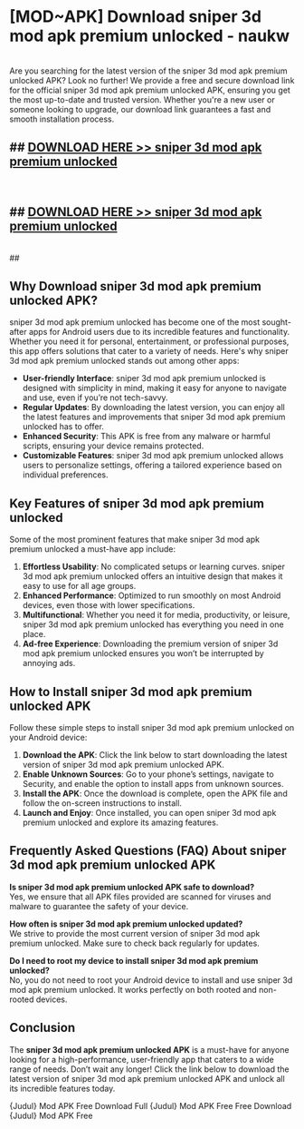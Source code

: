 # [MOD~APK] Download sniper 3d mod apk premium unlocked - naukw <br>
<br>
Are you searching for the latest version of the sniper 3d mod apk premium unlocked APK? Look no further! We provide a free and secure download link for the official sniper 3d mod apk premium unlocked APK, ensuring you get the most up-to-date and trusted version. Whether you're a new user or someone looking to upgrade, our download link guarantees a fast and smooth installation process.


## ##  [DOWNLOAD HERE >> sniper 3d mod apk premium unlocked](http://freeplayer.one?title=sniper_3d_mod_apk_premium_unlocked&ref=git)
  <br>

##  ## [DOWNLOAD HERE >> sniper 3d mod apk premium unlocked](http://freeplayer.one?title=sniper_3d_mod_apk_premium_unlocked&ref=git)
  <br>
  ##



## Why Download sniper 3d mod apk premium unlocked APK?

sniper 3d mod apk premium unlocked has become one of the most sought-after apps for Android users due to its incredible features and functionality. Whether you need it for personal, entertainment, or professional purposes, this app offers solutions that cater to a variety of needs. Here's why sniper 3d mod apk premium unlocked stands out among other apps:

- **User-friendly Interface**: sniper 3d mod apk premium unlocked is designed with simplicity in mind, making it easy for anyone to navigate and use, even if you’re not tech-savvy.
- **Regular Updates**: By downloading the latest version, you can enjoy all the latest features and improvements that sniper 3d mod apk premium unlocked has to offer.
- **Enhanced Security**: This APK is free from any malware or harmful scripts, ensuring your device remains protected.
- **Customizable Features**: sniper 3d mod apk premium unlocked allows users to personalize settings, offering a tailored experience based on individual preferences.

## Key Features of sniper 3d mod apk premium unlocked

Some of the most prominent features that make sniper 3d mod apk premium unlocked a must-have app include:

1. **Effortless Usability**: No complicated setups or learning curves. sniper 3d mod apk premium unlocked offers an intuitive design that makes it easy to use for all age groups.
2. **Enhanced Performance**: Optimized to run smoothly on most Android devices, even those with lower specifications.
3. **Multifunctional**: Whether you need it for media, productivity, or leisure, sniper 3d mod apk premium unlocked has everything you need in one place.
4. **Ad-free Experience**: Downloading the premium version of sniper 3d mod apk premium unlocked ensures you won’t be interrupted by annoying ads.

## How to Install sniper 3d mod apk premium unlocked APK

Follow these simple steps to install sniper 3d mod apk premium unlocked on your Android device:

1. **Download the APK**: Click the link below to start downloading the latest version of sniper 3d mod apk premium unlocked APK.
2. **Enable Unknown Sources**: Go to your phone’s settings, navigate to Security, and enable the option to install apps from unknown sources.
3. **Install the APK**: Once the download is complete, open the APK file and follow the on-screen instructions to install.
4. **Launch and Enjoy**: Once installed, you can open sniper 3d mod apk premium unlocked and explore its amazing features.

## Frequently Asked Questions (FAQ) About sniper 3d mod apk premium unlocked APK

**Is sniper 3d mod apk premium unlocked APK safe to download?**  
Yes, we ensure that all APK files provided are scanned for viruses and malware to guarantee the safety of your device.

**How often is sniper 3d mod apk premium unlocked updated?**  
We strive to provide the most current version of sniper 3d mod apk premium unlocked. Make sure to check back regularly for updates.

**Do I need to root my device to install sniper 3d mod apk premium unlocked?**  
No, you do not need to root your Android device to install and use sniper 3d mod apk premium unlocked. It works perfectly on both rooted and non-rooted devices.

## Conclusion

The **sniper 3d mod apk premium unlocked APK** is a must-have for anyone looking for a high-performance, user-friendly app that caters to a wide range of needs. Don’t wait any longer! Click the link below to download the latest version of sniper 3d mod apk premium unlocked APK and unlock all its incredible features today.

{Judul} Mod APK Free
Download Full {Judul} Mod APK Free
Free Download {Judul} Mod APK Free

